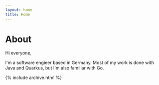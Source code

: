 ```yaml
---
layout: home
title: Home
---
```


# About

Hi everyone,

I'm a software engieer based in Germany. Most of my work is done with Java and Quarkus, but I'm also familiar with Go.

{% include archive.html %}
